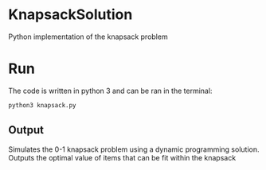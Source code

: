 # KnapsackSolution
Python implementation of the knapsack problem

# Run
The code is written in python 3 and can be ran in the terminal:
```bash
python3 knapsack.py
```

## Output
Simulates the 0-1 knapsack problem using a dynamic programming solution.
Outputs the optimal value of items that can be fit within the knapsack
